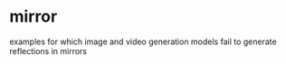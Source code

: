 # mirror
examples for which image and video generation models fail to generate reflections in mirrors
